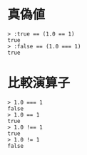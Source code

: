 # 真偽値

```
> :true == (1.0 == 1)
true
> :false == (1.0 === 1)
true
```

# 比較演算子

```
> 1.0 === 1
false
> 1.0 == 1
true
> 1.0 !== 1
true
> 1.0 != 1
false
```

